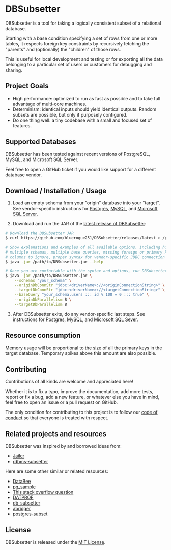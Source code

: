 # DBSubsetter

DBSubsetter is a tool for taking a logically consistent subset of a relational database.

Starting with a base condition specifying a set of rows from one or more tables, it respects foreign key constraints by recursively fetching the "parents" and (optionally) the "children" of those rows.

This is useful for local development and testing or for exporting all the data belonging to a particular set of users or customers for debugging and sharing.


## Project Goals

* High performance: optimized to run as fast as possible and to take full advantage of multi-core machines.
* Determinism: identical inputs should yield identical outputs. Random subsets are possible, but only if purposely configured.
* Do one thing well: a tiny codebase with a small and focused set of features.


## Supported Databases

DBSubsetter has been tested against recent versions of PostgreSQL, MySQL, and Microsoft SQL Server.

Feel free to open a GitHub ticket if you would like support for a different database vendor.


## Download / Installation / Usage

1. Load an empty schema from your "origin" database into your "target". See vendor-specific instructions for [Postgres](docs/pre_subset_postgres.md), [MySQL](docs/pre_subset_mysql.md), and [Microsoft SQL Server](docs/pre_subset_ms_sql_server.md).
 
2. Download and run the JAR of the [latest release of DBSubsetter](https://github.com/bluerogue251/DBSubsetter/releases/latest):

```sh
# Download the DBSubsetter JAR
$ curl https://github.com/bluerogue251/DBSubsetter/releases/latest > /path/to/DBSubsetter.jar
 
# Show explanations and examples of all available options, including how to configure:
# multiple schemas, multiple base queries, missing foreign or primary keys, 
# columns to ignore, proper syntax for vendor-specific JDBC connection strings, etc.
$ java -jar /path/to/DBSubsetter.jar --help

# Once you are comfortable with the syntax and options, run DBSubsetter for real
$ java -jar /path/to/DBSubsetter.jar \
    --schemas "your_schema" \
    --originDbConnStr "jdbc:<driverName>://<originConnectionString>" \
    --targetDbConnStr "jdbc:<driverName>://<targetConnectionString>" \
    --baseQuery "your_schema.users ::: id % 100 = 0 ::: true" \
    --originDbParallelism 8 \
    --targetDbParallelism 8
```

3. After DBSubsetter exits, do any vendor-specific last steps. See instructions for [Postgres](docs/post_subset_postgres.md), [MySQL](docs/post_subset_mysql.md), and [Microsoft SQL Sever](docs/post_subset_ms_sql_server.md).


## Resource consumption

Memory usage will be proportional to the size of all the primary keys in the target database. Temporary spikes above this amount are also possible.


## Contributing

Contributions of all kinds are welcome and appreciated here!

Whether it is to fix a typo, improve the documentation, add more tests, report or fix a bug, add a new feature, or whatever else you have in mind, feel free to open an issue or a pull request on GitHub.

The only condition for contributing to this project is to follow our [code of conduct](CODE_OF_CONDUCT.md) so that everyone is treated with respect.


## Related projects and resources

DBSubsetter was inspired by and borrowed ideas from:

* [Jailer](http://jailer.sourceforge.net/home.htm)
* [rdbms-subsetter](https://github.com/18F/rdbms-subsetter)

Here are some other similar or related resources:

* [DataBee](https://www.databee.com/)
* [pg_sample](https://github.com/mla/pg_sample)
* [This stack overflow question](https://stackoverflow.com/questions/3980379/how-to-export-consistent-subset-of-database)
* [DATPROF](http://www.datprof.com/products/datprof-subset/)
* [db_subsetter](https://github.com/lostapathy/db_subsetter)
* [abridger](https://github.com/freewilll/abridger)
* [postgres-subset](https://github.com/BeautifulDestinations/postgres-subset)


## License

DBSubsetter is released under the [MIT License](LICENSE.txt).